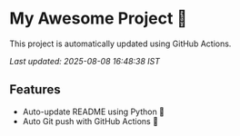# My Awesome Project 🚀

This project is automatically updated using GitHub Actions.

_Last updated: 2025-08-08 16:48:38 IST_

## Features
- Auto-update README using Python 🐍
- Auto Git push with GitHub Actions 🤖

